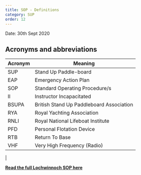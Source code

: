 ```yaml
---
title: SOP - Definitions
category: SUP
order: 12
---
```

Date: 30th Sept 2020

## Acronyms and abbreviations

Acronym | Meaning
--- | ---
SUP | Stand Up Paddle-board
EAP | Emergency Action Plan
SOP | Standard Operating Procedure/s
II |  Instructor Incapacitated
BSUPA | British Stand Up Paddleboard Association
RYA | Royal Yachting Association
RNLI | Royal National Lifeboat Institute
PFD | Personal Flotation Device
RTB | Return To Base
VHF | Very High Frequency (Radio)
|

**[Read the full Lochwinnoch SOP here](/clyde/files/SOP.pdf)**
